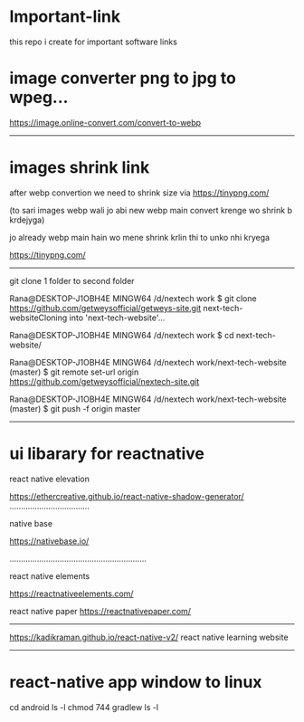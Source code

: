 # Important-link
this repo i create for important software links



<h1>image converter  png to jpg to wpeg...</h1>

https://image.online-convert.com/convert-to-webp


--------------------------------------------------------------------------


<h1>images shrink link</h1>

after webp convertion we need to shrink size via
https://tinypng.com/

(to sari images webp wali jo abi new webp main convert krenge wo shrink b krdejyga) 


jo already webp main hain wo mene shrink krlin thi to unko nhi kryega

https://tinypng.com/


-------------------------------------------------------------------


git clone 1 folder to second folder

Rana@DESKTOP-J1OBH4E MINGW64 /d/nextech work
$ git clone https://github.com/getweysofficial/getweys-site.git next-tech-websiteCloning into 'next-tech-website'...


Rana@DESKTOP-J1OBH4E MINGW64 /d/nextech work
$ cd next-tech-website/

Rana@DESKTOP-J1OBH4E MINGW64 /d/nextech work/next-tech-website (master)
$ git remote set-url origin https://github.com/getweysofficial/nextech-site.git

Rana@DESKTOP-J1OBH4E MINGW64 /d/nextech work/next-tech-website (master)
$ git push -f origin master



----------------------------------------------------------------------


<h1>ui libarary for reactnative</h1>

react native elevation

https://ethercreative.github.io/react-native-shadow-generator/
...................................


native base 

https://nativebase.io/

............................................................

react native elements

https://reactnativeelements.com/

react native paper
https://reactnativepaper.com/

----------------------------------------------------

https://kadikraman.github.io/react-native-v2/
react native learning website



-----------------------------------------------------


<h1> react-native app window to linux </h1>

cd android
ls -l
chmod 744 gradlew
ls -l

<!--  -------------------------------------------------->



